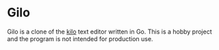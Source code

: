 # Gilo

Gilo is a clone of the [kilo](https://github.com/antirez/kilo) text editor written in Go. This is a hobby project and the program is not intended for production use.
